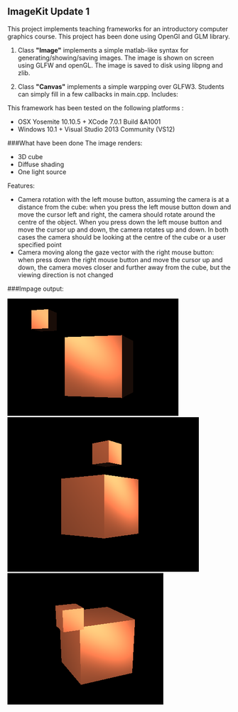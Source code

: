 ## ImageKit Update 1
This project implements teaching frameworks for an introductory computer graphics course.
This project has been done using OpenGl and GLM library.

1. Class **"Image"** implements a simple matlab-like syntax for generating/showing/saving images. The image is shown on screen using GLFW and openGL. The image is saved to disk using libpng and zlib.
 
2. Class **"Canvas"** implements a simple warpping over GLFW3. Students can simply fill in a few callbacks in main.cpp. Includes:

This framework has been tested on the following platforms :

- OSX Yosemite 10.10.5 + XCode 7.0.1 Build &A1001
- Windows 10.1 + Visual Studio 2013 Community (VS12)

###What have been done
The image renders:
  * 3D cube
  * Diffuse shading
  * One light source

Features:
  * Camera rotation with the left mouse button, assuming the camera is at a distance from the cube: when you press the left mouse button down and move the cursor left and right, the camera should rotate around the centre of the object. When you press down the left mouse button and move the cursor up and down, the camera rotates up and down. In both cases the camera should be looking at the centre of the cube or a user specified point
  * Camera moving along the gaze vector with the right mouse button: when press down the right mouse button and move the cursor up and down, the camera moves closer and further away from the cube, but the viewing direction is not changed

###Impage output:

![Alt text](cube1.png "image output")
![Alt text](cube2.png "rotated image output")
![Alt text](cube3.png "rotated image output")
